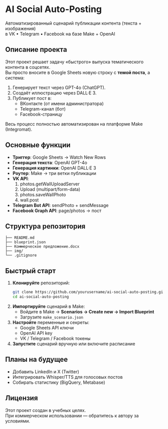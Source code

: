 # AI Social Auto-Posting 

Автоматизированный сценарий публикации контента (текста + изображения)  
в VK • Telegram • Facebook на базе Make + OpenAI

## Описание проекта

Этот проект решает задачу «быстрого» выпуска тематического контента в соцсетях.  
Вы просто вносите в Google Sheets новую строку с **темой поста**, а система:

1. Генерирует текст через GPT-4o (ChatGPT).  
2. Создаёт иллюстрацию через DALL·E 3.  
3. Публикует пост в:
   - ВКонтакте (от имени администратора)
   - Telegram-канал (бот)
   - Facebook-страницу

Весь процесс полностью автоматизирован на платформе Make (Integromat).

## Основные функции

- **Триггер**: Google Sheets → Watch New Rows  
- **Генерация текста**: OpenAI GPT-4o  
- **Генерация картинки**: OpenAI DALL·E 3  
- **Роутер**: Make → три ветки публикации  
- **VK API**:  
  1. photos.getWallUploadServer  
  2. Upload (multipart/form-data)  
  3. photos.saveWallPhoto  
  4. wall.post  
- **Telegram Bot API**: sendPhoto + sendMessage  
- **Facebook Graph API**: page/photos → пост

## Структура репозитория

```text
├── README.md                    
├── blueprint.json            
├── Коммерческое предложение.docx  
├── img/                          
└── .gitignore
```

## Быстрый старт

1. **Клонируйте** репозиторий:
   ```bash
   git clone https://github.com/yourusername/ai-social-auto-posting.git
   cd ai-social-auto-posting
   ```
2. **Импортируйте** сценарий в Make:
   - Войдите в Make → **Scenarios → Create new → Import Blueprint**  
   - Загрузите `make_scenario.json`
3. **Настройте** переменные и секреты:
   - Google Sheets API ключи  
   - OpenAI API key  
   - VK / Telegram / Facebook токены  
4. **Запустите** сценарий вручную или включите расписание

## Планы на будущее

- Добавить LinkedIn и X (Twitter)  
- Интегрировать Whisper/TTS для голосовых постов  
- Собирать статистику (BigQuery, Metabase)  

## Лицензия

Этот проект создан в учебных целях.  
При коммерческом использовании — обратитесь к автору за условиями.
